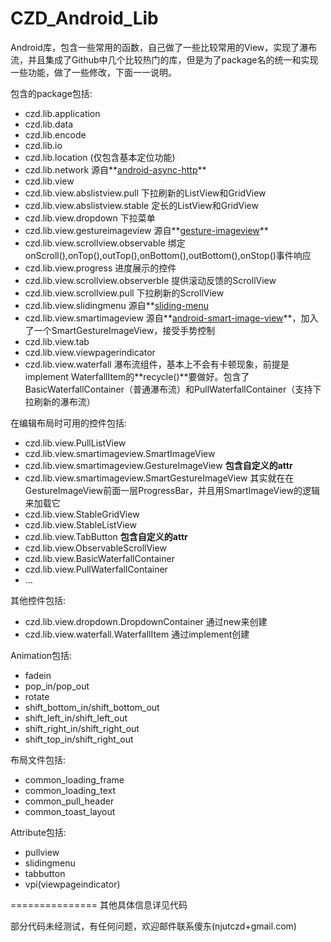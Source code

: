 CZD_Android_Lib
===============

Android库，包含一些常用的函数，自己做了一些比较常用的View，实现了瀑布流，并且集成了Github中几个比较热门的库，但是为了package名的统一和实现一些功能，做了一些修改，下面一一说明。

包含的package包括:
- czd.lib.application
- czd.lib.data
- czd.lib.encode
- czd.lib.io
- czd.lib.location (仅包含基本定位功能)
- czd.lib.network 源自**[android-async-http](https://github.com/loopj/android-async-http)**
- czd.lib.view
- czd.lib.view.abslistview.pull 下拉刷新的ListView和GridView
- czd.lib.view.abslistview.stable 定长的ListView和GridView
- czd.lib.view.dropdown 下拉菜单
- czd.lib.view.gestureimageview 源自**[gesture-imageview](https://github.com/jasonpolites/gesture-imageview)**
- czd.lib.view.scrollview.observable 绑定onScroll(),onTop(),outTop(),onBottom(),outBottom(),onStop()事件响应
- czd.lib.view.progress 进度展示的控件
- czd.lib.view.scrollview.observerble 提供滚动反馈的ScrollView
- czd.lib.view.scrollview.pull 下拉刷新的ScrollView
- czd.lib.view.slidingmenu 源自**[sliding-menu](https://github.com/jfeinstein10/SlidingMenu)
- czd.lib.view.smartimageview 源自**[android-smart-image-view](https://github.com/loopj/android-smart-image-view)**，加入了一个SmartGestureImageView，接受手势控制
- czd.lib.view.tab 
- czd.lib.view.viewpagerindicator
- czd.lib.view.waterfall 瀑布流组件，基本上不会有卡顿现象，前提是implement WaterfallItem的**recycle()**要做好。包含了BasicWaterfallContainer（普通瀑布流）和PullWaterfallContainer（支持下拉刷新的瀑布流）

在编辑布局时可用的控件包括:
- czd.lib.view.PullListView
- czd.lib.view.smartimageview.SmartImageView
- czd.lib.view.smartimageview.GestureImageView **包含自定义的attr**
- czd.lib.view.smartimageview.SmartGestureImageView 其实就在在GestureImageView前面一层ProgressBar，并且用SmartImageView的逻辑来加载它
- czd.lib.view.StableGridView
- czd.lib.view.StableListView
- czd.lib.view.TabButton **包含自定义的attr**
- czd.lib.view.ObservableScrollView
- czd.lib.view.BasicWaterfallContainer
- czd.lib.view.PullWaterfallContainer
- ...

其他控件包括:
- czd.lib.view.dropdown.DropdownContainer 通过new来创建
- czd.lib.view.waterfall.WaterfallItem 通过implement创建

Animation包括:
- fadein
- pop_in/pop_out
- rotate
- shift_bottom_in/shift_bottom_out
- shift_left_in/shift_left_out
- shift_right_in/shift_right_out
- shift_top_in/shift_right_out

布局文件包括:
- common_loading_frame
- common_loading_text
- common_pull_header
- common_toast_layout

Attribute包括:
- pullview
- slidingmenu
- tabbutton
- vpi(viewpageindicator)

===============
其他具体信息详见代码

部分代码未经测试，有任何问题，欢迎邮件联系傻东(njutczd+gmail.com)
